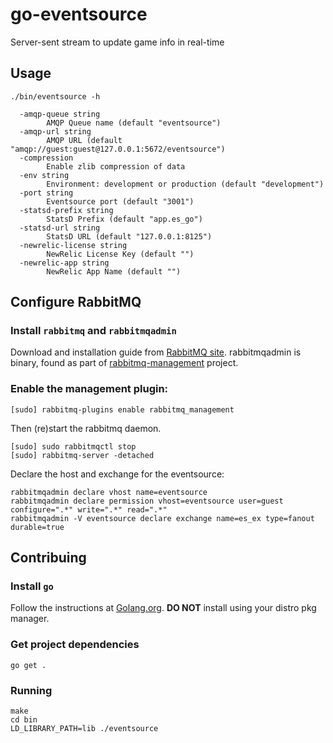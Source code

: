 # go-eventsource
Server-sent stream to update game info in real-time

## Usage

```shell
./bin/eventsource -h

  -amqp-queue string
        AMQP Queue name (default "eventsource")
  -amqp-url string
        AMQP URL (default "amqp://guest:guest@127.0.0.1:5672/eventsource")
  -compression
        Enable zlib compression of data
  -env string
        Environment: development or production (default "development")
  -port string
        Eventsource port (default "3001")
  -statsd-prefix string
        StatsD Prefix (default "app.es_go")
  -statsd-url string
        StatsD URL (default "127.0.0.1:8125")
  -newrelic-license string
        NewRelic License Key (default "")
  -newrelic-app string
        NewRelic App Name (default "")
```

## Configure RabbitMQ

### Install `rabbitmq` and `rabbitmqadmin`

Download and installation guide from [RabbitMQ site](https://www.rabbitmq.com/download.html).
rabbitmqadmin is binary, found as part of [rabbitmq-management](https://github.com/rabbitmq/rabbitmq-management) project.

### Enable the management plugin:

    [sudo] rabbitmq-plugins enable rabbitmq_management

Then (re)start the rabbitmq daemon.

    [sudo] sudo rabbitmqctl stop
    [sudo] rabbitmq-server -detached

Declare the host and exchange for the eventsource:

    rabbitmqadmin declare vhost name=eventsource
    rabbitmqadmin declare permission vhost=eventsource user=guest configure=".*" write=".*" read=".*"
    rabbitmqadmin -V eventsource declare exchange name=es_ex type=fanout durable=true

## Contribuing

### Install `go`

Follow the instructions at [Golang.org](https://golang.org). **DO NOT** install using your distro pkg manager.

### Get project dependencies

    go get .

### Running

    make
    cd bin
    LD_LIBRARY_PATH=lib ./eventsource
